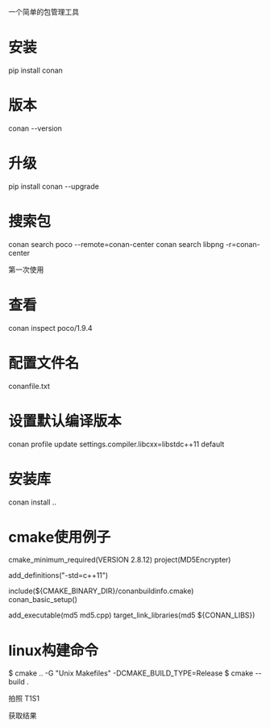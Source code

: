 一个简单的包管理工具



# 安装
pip install conan

# 版本
conan --version

# 升级
pip install conan --upgrade  

# 搜索包
conan search poco --remote=conan-center
conan search libpng -r=conan-center



第一次使用



# 查看  
conan inspect poco/1.9.4

# 配置文件名  
conanfile.txt

# 设置默认编译版本 
conan profile update settings.compiler.libcxx=libstdc++11 default

# 安装库
conan install .. 


# cmake使用例子
cmake_minimum_required(VERSION 2.8.12)
project(MD5Encrypter)

add_definitions("-std=c++11")

include(${CMAKE_BINARY_DIR}/conanbuildinfo.cmake)
conan_basic_setup()

add_executable(md5 md5.cpp)
target_link_libraries(md5 ${CONAN_LIBS})

 

# linux构建命令
$ cmake .. -G "Unix Makefiles" -DCMAKE_BUILD_TYPE=Release
$ cmake --build .































拍照 T1S1

获取结果 







